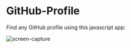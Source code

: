 # GitHub-Profile

Find any GitHub profile using this javascript app:

![screen-capture](https://user-images.githubusercontent.com/8429541/158998426-e1f94a98-b506-4165-bc58-6eaef1b393c4.gif)
